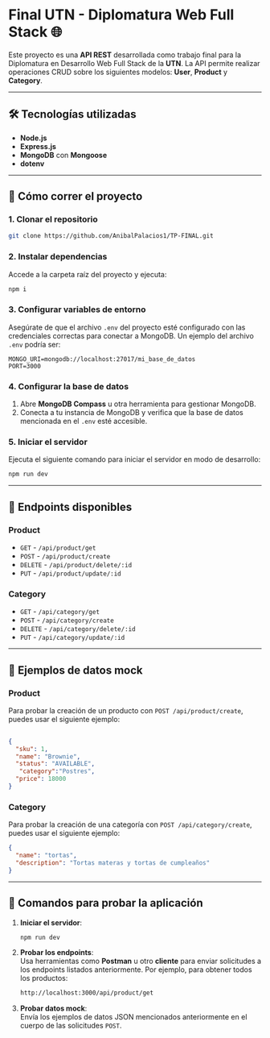 
# Final UTN - Diplomatura Web Full Stack 🌐

Este proyecto es una **API REST** desarrollada como trabajo final para la Diplomatura en Desarrollo Web Full Stack de la **UTN**. La API permite realizar operaciones CRUD sobre los siguientes modelos: **User**, **Product** y **Category**.

---

## 🛠️ Tecnologías utilizadas

- **Node.js**
- **Express.js**
- **MongoDB** con **Mongoose**
- **dotenv**

---

## 🚀 Cómo correr el proyecto

### 1. Clonar el repositorio
```bash
git clone https://github.com/AnibalPalacios1/TP-FINAL.git
```

### 2. Instalar dependencias
Accede a la carpeta raíz del proyecto y ejecuta:
```bash
npm i
```

### 3. Configurar variables de entorno
Asegúrate de que el archivo `.env` del proyecto esté configurado con las credenciales correctas para conectar a MongoDB. Un ejemplo del archivo `.env` podría ser:
```
MONGO_URI=mongodb://localhost:27017/mi_base_de_datos
PORT=3000
```

### 4. Configurar la base de datos
1. Abre **MongoDB Compass** u otra herramienta para gestionar MongoDB.
2. Conecta a tu instancia de MongoDB y verifica que la base de datos mencionada en el `.env` esté accesible.

### 5. Iniciar el servidor
Ejecuta el siguiente comando para iniciar el servidor en modo de desarrollo:
```bash
npm run dev
```

---

## 📌 Endpoints disponibles


### **Product**
- `GET` - `/api/product/get`  
- `POST` - `/api/product/create`  
- `DELETE` - `/api/product/delete/:id`  
- `PUT` - `/api/product/update/:id`  

### **Category**
- `GET` - `/api/category/get`  
- `POST` - `/api/category/create`  
- `DELETE` - `/api/category/delete/:id`  
- `PUT` - `/api/category/update/:id`  

---

## 🔧 Ejemplos de datos mock


### **Product**
Para probar la creación de un producto con `POST /api/product/create`, puedes usar el siguiente ejemplo:
```json
 
{
  "sku": 1,
  "name": "Brownie",
  "status": "AVAILABLE",
   "category":"Postres",
  "price": 18000
}

```

### **Category**
Para probar la creación de una categoría con `POST /api/category/create`, puedes usar el siguiente ejemplo:
```json
{
  "name": "tortas",
  "description": "Tortas materas y tortas de cumpleaños"
}
```

---

## 🧪 Comandos para probar la aplicación

1. **Iniciar el servidor**:  
   ```bash
   npm run dev
   ```

2. **Probar los endpoints**:  
   Usa herramientas como **Postman** u otro **cliente** para enviar solicitudes a los endpoints listados anteriormente. Por ejemplo, para obtener todos los productos:
   ```bash
   http://localhost:3000/api/product/get
   ```

3. **Probar datos mock**:  
   Envía los ejemplos de datos JSON mencionados anteriormente en el cuerpo de las solicitudes `POST`.

